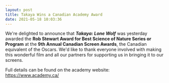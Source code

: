 ```yaml
---
layout: post
title: Takaya Wins a Canadian Academy Award
date: 2021-05-18 10:03:36
---
```

We're delighted to announce that ***Takaya: Lone Wolf*** was yesterday awarded the **Rob Stewart Award for Best Science of Nature Series or Program** at the **9th Annual Canadian Screen Awards**, the Canadian equivalent of the Oscars. We'd like to thank everyone involved with making this wonderful film and all our partners for supporting us in bringing it to our screens.[](https://www.academy.ca/)

Full details can be found on the academy website:[](https://www.academy.ca/) <https://www.academy.ca/>